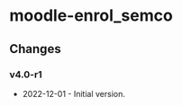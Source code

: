 moodle-enrol_semco
==================

Changes
-------

### v4.0-r1

* 2022-12-01 - Initial version.
